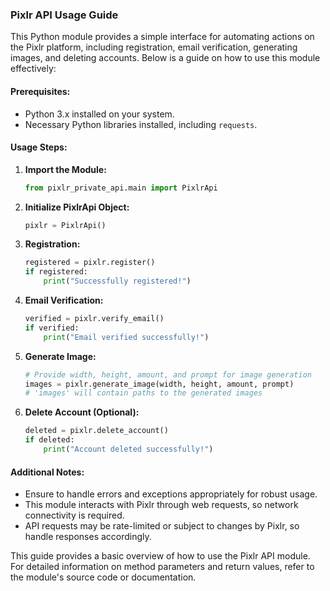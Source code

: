 ### Pixlr API Usage Guide

This Python module provides a simple interface for automating actions on the Pixlr platform, including registration, email verification, generating images, and deleting accounts. Below is a guide on how to use this module effectively:

#### Prerequisites:

- Python 3.x installed on your system.
- Necessary Python libraries installed, including `requests`.

#### Usage Steps:

1. **Import the Module:**

   ```python
   from pixlr_private_api.main import PixlrApi
   ```

2. **Initialize PixlrApi Object:**

   ```python
   pixlr = PixlrApi()
   ```

3. **Registration:**

   ```python
   registered = pixlr.register()
   if registered:
       print("Successfully registered!")
   ```

4. **Email Verification:**

   ```python
   verified = pixlr.verify_email()
   if verified:
       print("Email verified successfully!")
   ```

5. **Generate Image:**

   ```python
   # Provide width, height, amount, and prompt for image generation
   images = pixlr.generate_image(width, height, amount, prompt)
   # 'images' will contain paths to the generated images
   ```

6. **Delete Account (Optional):**
   ```python
   deleted = pixlr.delete_account()
   if deleted:
       print("Account deleted successfully!")
   ```

#### Additional Notes:

- Ensure to handle errors and exceptions appropriately for robust usage.
- This module interacts with Pixlr through web requests, so network connectivity is required.
- API requests may be rate-limited or subject to changes by Pixlr, so handle responses accordingly.

This guide provides a basic overview of how to use the Pixlr API module. For detailed information on method parameters and return values, refer to the module's source code or documentation.

